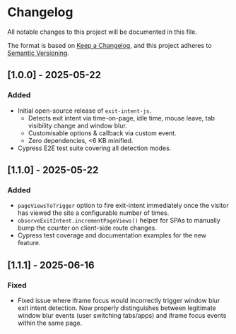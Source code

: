 # Changelog

All notable changes to this project will be documented in this file.

The format is based on [Keep a Changelog](https://keepachangelog.com/en/1.0.0/),
and this project adheres to [Semantic Versioning](https://semver.org/spec/v2.0.0.html).

## [1.0.0] - 2025-05-22
### Added
- Initial open-source release of `exit-intent-js`.
  - Detects exit intent via time-on-page, idle time, mouse leave, tab visibility change and window blur.
  - Customisable options & callback via custom event.
  - Zero dependencies, <6 KB minified.
- Cypress E2E test suite covering all detection modes.

## [1.1.0] - 2025-05-22
### Added
- `pageViewsToTrigger` option to fire exit-intent immediately once the visitor has viewed the site a configurable number of times.
- `observeExitIntent.incrementPageViews()` helper for SPAs to manually bump the counter on client-side route changes.
- Cypress test coverage and documentation examples for the new feature. 


## [1.1.1] - 2025-06-16
### Fixed
- Fixed issue where iframe focus would incorrectly trigger window blur exit intent detection. Now properly distinguishes between legitimate window blur events (user switching tabs/apps) and iframe focus events within the same page.